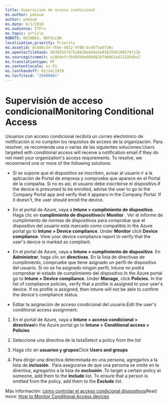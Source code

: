 ```yaml
---
title: Supervisión de acceso condicional
ms.author: pebaum
author: pebaum
ms.date: 8/1/2018
ms.audience: ITPro
ms.topic: article
ROBOTS: NOINDEX, NOFOLLOW
localization_priority: Priority
ms.assetid: dcb86c54-769e-4832-9f88-bc45f1e5f36c
ms.openlocfilehash: 06307b57475e8828e6d4e5e01625d5100576f12b
ms.sourcegitcommit: e2864efcfb493b6e46b662b746661a61232bdba7
ms.translationtype: MT
ms.contentlocale: es-ES
ms.lasthandoff: 01/24/2019
ms.locfileid: "29490661"
---
```

# <a name="monitoring-conditional-access"></a><span data-ttu-id="37094-102">Supervisión de acceso condicional</span><span class="sxs-lookup"><span data-stu-id="37094-102">Monitoring Conditional Access</span></span>

<span data-ttu-id="37094-p101">Usuarios con acceso condicional recibirá un correo electrónico de notificación si no cumplen los requisitos de acceso de la organización. Para resolver, se recomienda una o varias de las siguientes soluciones:</span><span class="sxs-lookup"><span data-stu-id="37094-p101">Users targeted with conditional access will receive a notification email if they do not meet your organization's access requirements. To resolve, we recommend one or more of the following solutions:</span></span>
  
- <span data-ttu-id="37094-p102">Si se supone que el dispositivo se inscriben, avisar al usuario ir a la aplicación de Portal de empresa y compruebe que aparece en el Portal de la compañía. Si no es así, el usuario debe inscribirse el dispositivo.</span><span class="sxs-lookup"><span data-stu-id="37094-p102">If the device is presumed to be enrolled, advise the user to go to the Company Portal app and verify that it appears in the Company Portal. If it doesn't, the user should enroll the device.</span></span>
    
- <span data-ttu-id="37094-p103">En el portal de Azure, vaya a **Intune \> cumplimiento de dispositivo**. Haga clic en **cumplimiento de dispositivo**de **Monitor** . Ver el informe de cumplimiento de normas de dispositivos para comprobar que el dispositivo del usuario está marcado como compatible.</span><span class="sxs-lookup"><span data-stu-id="37094-p103">In the Azure portal go to **Intune \> Device compliance**. Under **Monitor** click **Device compliance**. View your device compliance report to verify that the user's device is marked as compliant.</span></span> 
    
- <span data-ttu-id="37094-p104">En el portal de Azure, vaya a **Intune \> cumplimiento de dispositivo**. En **Administrar**, haga clic en **directivas**. En la lista de directivas de cumplimiento, compruebe que tiene asignado un perfil de dispositivo del usuario. Si no se ha asignado ningún perfil, Intune no podrá comprobar el estado de cumplimiento del dispositivo.</span><span class="sxs-lookup"><span data-stu-id="37094-p104">In the Azure portal go to **Intune \> Device compliance**. Under **Manage**, click **Policies**. In the list of compliance policies, verify that a profile is assigned to your user's device. If no profile is assigned, then Intune will not be able to confirm the device's compliance status.</span></span> 
    
- <span data-ttu-id="37094-114">Editar la asignación de acceso condicional del usuario.</span><span class="sxs-lookup"><span data-stu-id="37094-114">Edit the user's conditional access assignment.</span></span>
    
1. <span data-ttu-id="37094-115">En el portal de Azure, vaya a **Intune \> acceso condicional \> directivas**</span><span class="sxs-lookup"><span data-stu-id="37094-115">In the Azure portal go to **Intune \> Conditional access \> Policies**</span></span>
    
2. <span data-ttu-id="37094-116">Seleccione una directiva de la lista</span><span class="sxs-lookup"><span data-stu-id="37094-116">Select a policy from the list</span></span>
    
3. <span data-ttu-id="37094-117">Haga clic en **usuarios y grupos**</span><span class="sxs-lookup"><span data-stu-id="37094-117">Click **Users and groups**</span></span>
    
4. <span data-ttu-id="37094-p105">Para dirigir una directiva determinada en una persona, agregarlos a la lista de **inclusión** . Para asegurarse de que una persona se omite en la directiva, agregarlos a la lista de **exclusión** .</span><span class="sxs-lookup"><span data-stu-id="37094-p105">To target a certain policy at someone, add them to the **Include** list. To ensure that a person is omitted from the policy, add them to the **Exclude** list.</span></span> 
    
<span data-ttu-id="37094-120">Más información: [cómo controlar el acceso condicional dispositivos](https://docs.microsoft.com/en-us/intune/conditional-access-exchange-monitor)</span><span class="sxs-lookup"><span data-stu-id="37094-120">Read more: [How to Monitor Conditional Access devices](https://docs.microsoft.com/en-us/intune/conditional-access-exchange-monitor)</span></span>
  


